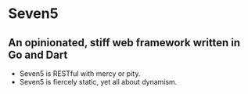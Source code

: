 # Seven5

## An opinionated, stiff web framework written in Go and Dart

* Seven5 is RESTful with mercy or pity.
* Seven5 is fiercely static, yet all about dynamism.

